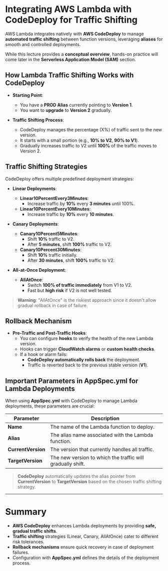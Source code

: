 # **Integrating AWS Lambda with CodeDeploy for Traffic Shifting**

AWS Lambda integrates natively with **AWS CodeDeploy** to manage **automated traffic shifting** between function versions, leveraging **aliases** for smooth and controlled deployments.

While this lecture provides a **conceptual overview**, hands-on practice will come later in the **Serverless Application Model (SAM)** section.

## **How Lambda Traffic Shifting Works with CodeDeploy**

- **Starting Point**:
  - You have a **PROD Alias** currently pointing to **Version 1**.
  - You want to **upgrade** to **Version 2** gradually.

- **Traffic Shifting Process**:
  - CodeDeploy manages the percentage (X%) of traffic sent to the new version.
  - It starts with a small portion (e.g., **10% to V2**, **90% to V1**).
  - Gradually increases traffic to V2 until **100%** of the traffic moves to Version 2.

## **Traffic Shifting Strategies**

CodeDeploy offers multiple predefined deployment strategies:

- **Linear Deployments**:
  - **Linear10PercentEvery3Minutes**:
    - Increase traffic by **10%** every **3 minutes** until 100%.
  - **Linear10PercentEvery10Minutes**:
    - Increase traffic by **10%** every **10 minutes**.

- **Canary Deployments**:
  - **Canary10Percent5Minutes**:
    - Shift **10%** traffic to V2.
    - After **5 minutes**, shift **100%** traffic to V2.
  - **Canary10Percent30Minutes**:
    - Shift **10%** traffic initially.
    - After **30 minutes**, shift **100%** traffic to V2.

- **All-at-Once Deployment**:
  - **AllAtOnce**:
    - Switch **100% of traffic immediately** from V1 to V2.
    - Fast but **high risk** if V2 is not well tested.

> **Warning**: "AllAtOnce" is the riskiest approach since it doesn't allow gradual rollback in case of failure.

## **Rollback Mechanism**

- **Pre-Traffic and Post-Traffic Hooks**:
  - You can configure **hooks** to verify the health of the new Lambda version.
  - Hooks can trigger **CloudWatch alarms** or **custom health checks**.
  - If a hook or alarm fails:
    - **CodeDeploy automatically rolls back** the deployment.
    - Traffic is reverted back to the previous stable version (**V1**).

## **Important Parameters in AppSpec.yml for Lambda Deployments**

When using **AppSpec.yml** with CodeDeploy to manage Lambda deployments, these parameters are crucial:

| Parameter         | Description |
|-------------------|-------------|
| **Name**           | The name of the Lambda function to deploy. |
| **Alias**          | The alias name associated with the Lambda function. |
| **CurrentVersion** | The version that currently handles all traffic. |
| **TargetVersion**  | The new version to which the traffic will gradually shift. |

> **CodeDeploy** automatically updates the alias pointer from **CurrentVersion** to **TargetVersion** based on the chosen traffic shifting strategy.

---

# **Summary**

- **AWS CodeDeploy** enhances Lambda deployments by providing **safe, gradual traffic shifts**.
- **Traffic shifting** strategies (Linear, Canary, AllAtOnce) cater to different risk tolerances.
- **Rollback mechanisms** ensure quick recovery in case of deployment failures.
- Configuration with **AppSpec.yml** defines the details of the deployment process.